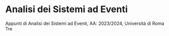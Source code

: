 # Analisi dei Sistemi ad Eventi
Appunti di Analisi dei Sistemi ad Eventi, AA: 2023/2024, Università di Roma Tre

